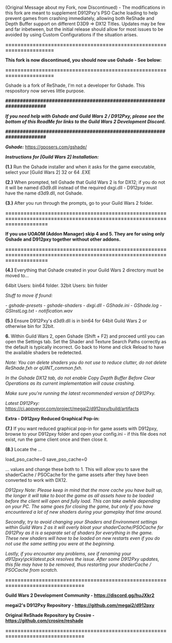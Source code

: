(Original Message about my Fork, now Discontinued) - The modifications in this fork are meant to supplement D912Pxy's PSO Cache loading to help prevent games from crashing immediately, allowing both ReShade and Depth Buffer support on different D3D9 => DX12 Titles. Updates may be few and far inbetween, but the initial release should allow for most issues to be avoided by using Custom Configurations if the situation arises.

**=====================================================================**

**This fork is now discontinued, you should now use Gshade - See below:**

**=====================================================================**

Gshade is a fork of ReShade, I'm not a developer for Gshade. 
This respository now serves little purpose.

**#####################################################################**

***If you need help with Gshade and Guild Wars 2 / D912Pxy, please see 
the bottom of this ReadMe for links to the Guild Wars 2 Development Discord.***

**#####################################################################**

***Gshade:*** https://gposers.com/gshade/

***Instructions for [Guild Wars 2] Installation:***

**(1.)** Run the Gshade installer and when it asks for the game executable, select your [Guild Wars 2] 32 or 64 .EXE

**(2.)** When prompted, tell Gshade that Guild Wars 2 is for DX12; if you do not it will be named d3d9.dll instead of the required dxgi.dll - D912pxy must have the name d3d9.dll, not Gshade.

**(3.)** After you run through the prompts, go to your Guild Wars 2 folder. 

**========================================================================================================================**

**If you use UOAOM (Addon Manager) skip 4 and 5. They are for using only Gshade and D912pxy together without other addons.**

**========================================================================================================================**

**(4.)** Everything that Gshade created in your Guild Wars 2 directory must be moved to...

64bit Users: bin64 folder.
32bit Users:  bin folder

*Stuff to move if found:*

  *- gshade-presets*
  *- gshade-shaders*
  *- dxgi.dll*
  *- GShade.ini*
  *- GShade.log*
  *- GSInstLog.txt*
  *- notification.wav*

**(5.)** Ensure D912Pxy's d3d9.dll is in bin64 for 64bit Guild Wars 2 or otherwise bin  for 32bit.

**6.** Within Guild Wars 2, open Gshade (Shift + F2) and proceed until you can open the Settings tab.  Set the Shader and Texture Search Paths correctly as the default is typically incorrect. Go back to Home and click Reload to have the available shaders be redetected.

*Note: You can delete shaders you do not use to reduce clutter, do not delete ReShade.fxh or qUINT_common.fxh.*

*In the Gshade DX12 tab, do not enable Copy Depth Buffer Before Clear Operations as its current implementation will cause crashing.*

*Make sure you're running the latest recommended version of D912Pxy.*

*Latest D912Pxy:*
https://ci.appveyor.com/project/megai2/d912pxy/build/artifacts

**Extra - D912pxy Reduced Graphical Pop-in:**

**(7.)** If you want reduced graphical pop-in for game assets with D912pxy, browse to your D912pxy folder and open your config.ini - if this file does not exist, run the game client once and then close it.

**(8.)** Locate the ...

load_pso_cache=0
save_pso_cache=0

... values and change these both to 1.  This will allow you to save the shaderCache / PSOCache for the game assets after they have been converted to work with DX12.

*D912pxy Note: Please keep in mind that the more cache you have built up, the longer it will take to boot the game as all assets have to be loaded before the client will open and fully load.  This can take awhile depending on your PC.  The same goes for closing the game, but only if you have encountered a lot of new shaders during your gameplay that time around.*

*Secondly, try to avoid changing your Shaders and Environment settings within Guild Wars 2 as it will overly bloat your shaderCache/PSOCache for D912Pxy as it is a separate set of shaders for everything in the game.  These new shaders will have to be loaded on new restarts even if you do not use the same setting you were at the beginning.*

*Lastly, if you encounter any problems, see if renaming your d912pxy\pck\latest.pck resolves the issue.  After some D912Pxy updates, this file may have to be removed, thus restarting your shaderCache / PSOCache from scratch.*

**===============================================================================**

**Guild Wars 2 Development Community - https://discord.gg/huJXkr2**

**megai2's D912Pxy Repository - https://github.com/megai2/d912pxy**

**Original ReShade Repository by Crosire - https://github.com/crosire/reshade**

**===============================================================================**
